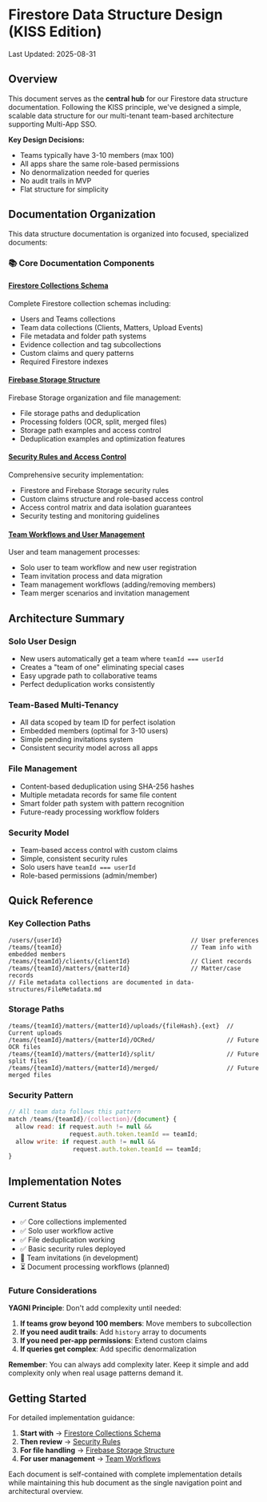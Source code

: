 # Firestore Data Structure Design (KISS Edition)

Last Updated: 2025-08-31

## Overview

This document serves as the **central hub** for our Firestore data structure documentation. Following the KISS principle, we've designed a simple, scalable data structure for our multi-tenant team-based architecture supporting Multi-App SSO.

**Key Design Decisions:**

- Teams typically have 3-10 members (max 100)
- All apps share the same role-based permissions
- No denormalization needed for queries
- No audit trails in MVP
- Flat structure for simplicity

## Documentation Organization

This data structure documentation is organized into focused, specialized documents:

### 📚 Core Documentation Components

#### [Firestore Collections Schema](./data-structures/firestore-collections.md)
Complete Firestore collection schemas including:
- Users and Teams collections
- Team data collections (Clients, Matters, Upload Events)
- File metadata and folder path systems  
- Evidence collection and tag subcollections
- Custom claims and query patterns
- Required Firestore indexes

#### [Firebase Storage Structure](./data-structures/firebase-storage.md)  
Firebase Storage organization and file management:
- File storage paths and deduplication
- Processing folders (OCR, split, merged files)
- Storage path examples and access control
- Deduplication examples and optimization features

#### [Security Rules and Access Control](./data-structures/security-rules.md)
Comprehensive security implementation:
- Firestore and Firebase Storage security rules
- Custom claims structure and role-based access control
- Access control matrix and data isolation guarantees
- Security testing and monitoring guidelines

#### [Team Workflows and User Management](./data-structures/team-workflows.md)
User and team management processes:
- Solo user to team workflow and new user registration
- Team invitation process and data migration
- Team management workflows (adding/removing members)
- Team merger scenarios and invitation management

## Architecture Summary

### Solo User Design
- New users automatically get a team where `teamId === userId`
- Creates a "team of one" eliminating special cases
- Easy upgrade path to collaborative teams
- Perfect deduplication works consistently

### Team-Based Multi-Tenancy
- All data scoped by team ID for perfect isolation
- Embedded members (optimal for 3-10 users)
- Simple pending invitations system
- Consistent security model across all apps

### File Management
- Content-based deduplication using SHA-256 hashes
- Multiple metadata records for same file content
- Smart folder path system with pattern recognition
- Future-ready processing workflow folders

### Security Model
- Team-based access control with custom claims
- Simple, consistent security rules
- Solo users have `teamId === userId` 
- Role-based permissions (admin/member)

## Quick Reference

### Key Collection Paths
```
/users/{userId}                                    // User preferences
/teams/{teamId}                                    // Team info with embedded members
/teams/{teamId}/clients/{clientId}                 // Client records
/teams/{teamId}/matters/{matterId}                 // Matter/case records
// File metadata collections are documented in data-structures/FileMetadata.md
```

### Storage Paths
```
/teams/{teamId}/matters/{matterId}/uploads/{fileHash}.{ext}  // Current uploads
/teams/{teamId}/matters/{matterId}/OCRed/                    // Future OCR files
/teams/{teamId}/matters/{matterId}/split/                    // Future split files
/teams/{teamId}/matters/{matterId}/merged/                   // Future merged files
```

### Security Pattern
```javascript
// All team data follows this pattern
match /teams/{teamId}/{collection}/{document} {
  allow read: if request.auth != null &&
                 request.auth.token.teamId == teamId;
  allow write: if request.auth != null &&
                  request.auth.token.teamId == teamId;
}
```

## Implementation Notes

### Current Status
- ✅ Core collections implemented
- ✅ Solo user workflow active  
- ✅ File deduplication working
- ✅ Basic security rules deployed
- 🔄 Team invitations (in development)
- ⏳ Document processing workflows (planned)

### Future Considerations

**YAGNI Principle**: Don't add complexity until needed:

1. **If teams grow beyond 100 members**: Move members to subcollection
2. **If you need audit trails**: Add `history` array to documents  
3. **If you need per-app permissions**: Extend custom claims
4. **If queries get complex**: Add specific denormalization

**Remember**: You can always add complexity later. Keep it simple and add complexity only when real usage patterns demand it.

## Getting Started

For detailed implementation guidance:

1. **Start with** → [Firestore Collections Schema](./data-structures/firestore-collections.md)
2. **Then review** → [Security Rules](./data-structures/security-rules.md)  
3. **For file handling** → [Firebase Storage Structure](./data-structures/firebase-storage.md)
4. **For user management** → [Team Workflows](./data-structures/team-workflows.md)

Each document is self-contained with complete implementation details while maintaining this hub document as the single navigation point and architectural overview.
